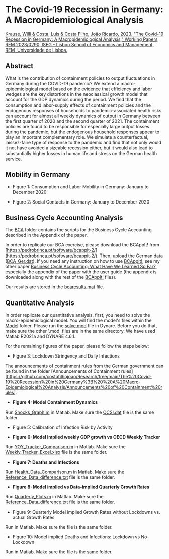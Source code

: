 # The Covid-19 Recession in Germany: A Macropidemiological Analysis

[Krause, Willi & Costa, Luís & Costa Filho, João Ricardo, 2023. "The Covid-19 Recession in Germany: A Macropidemiological Analysis," Working Papers REM 2023/0290, ISEG - Lisbon School of Economics and Management, REM, Universidade de Lisboa.](https://ideas.repec.org/p/ise/remwps/wp02902023.html)

 ## Abstract
 
What is the contribution of containment policies to output fluctuations in Germany during the COVID-19 pandemic? We extend a macro-epidemiological model based on the evidence that efficiency and labor wedges are the key distortions in the neoclassical growth model that account for the GDP dynamics during the period. We find that the consumption and labor-supply effects of containment policies and the endogenous responses of households to pandemic-associated health risks can account for almost all weekly dynamics of output in Germany between the first quarter of 2020 and the second quarter of 2021. The containment policies are found to be responsible for especially large output losses during the pandemic, but the endogenous household responses appear to play an important complementary role. We simulate a counterfactual, laissez-faire type of response to the pandemic and find that not only would it not have avoided a sizeable recession either, but it would also lead to substantially higher losses in human life and stress on the German health service.

## Mobility in Germany

* Figure 1: Consumption and Labor Mobility in Germany: January to December 2020

* Figure 2: Social Contacts in Germany: January to December 2020

## Business Cycle Accounting Analysis

The [BCA](BCA) folder contains the scripts for the Business Cycle Accounting described in the Appendix of the paper.

In order to replicate our BCA exercise, please download the BCAppIt! from [https://pedrobrinca.pt/software/bcappit-2/](https://pedrobrinca.pt/software/bcappit-2/). Then, upload the German data ([BCA_Ger.dat](https://github.com/costafilhojoao/Research/blob/main/The%20Covid-19%20Recession%20in%20Germany%3B%20%20A%20Macro-Epidemiological%20Analysis/BCA/BCA_Ger.dat)). If you need any instruction on how to use [BCAppIt!](https://pedrobrinca.pt/software/bcappit-2/), see my other paper [Business Cycle Accounting: What Have We Learned So Far?](https://onlinelibrary.wiley.com/doi/abs/10.1111/joes.12581), especially the appendix of the paper with the user guide (the appendix is downloaded along with the rest of the  [BCAppIt!](https://pedrobrinca.pt/software/bcappit-2/) files). 

Our results are stored in the [bcaresults.mat](https://github.com/costafilhojoao/Research/blob/main/The%20Covid-19%20Recession%20in%20Germany%3B%20%20A%20Macro-Epidemiological%20Analysis/BCA/bcaresults.mat) file. 

## Quantitative Analysis

In order replicate our quantitative analysis, first, you need to solve the macro-epidemiological model. You will find the model's files within the [Model](https://github.com/costafilhojoao/Research/tree/main/The%20Covid-19%20Recession%20in%20Germany%3B%20%20A%20Macro-Epidemiological%20Analysis/Model) folder. Please run the [solve.mod](https://github.com/costafilhojoao/Research/blob/main/The%20Covid-19%20Recession%20in%20Germany%3B%20%20A%20Macro-Epidemiological%20Analysis/Model/solve.mod) file in Dynare. Before you do that, make sure the other '.mod' files are in the same directory. We have used Matlab R2021a and DYNARE 4.6.1.. 

For the remaining figures of the paper, please follow the steps below:

* Figure 3: Lockdown Stringency and Daily Infections

 The announcements of containment rules from the German government can be found in the folder [Announcements of Containment rules][https://github.com/costafilhojoao/Research/tree/main/The%20Covid-19%20Recession%20in%20Germany%3B%20%20A%20Macro-Epidemiological%20Analysis/Announcements%20of%20Containment%20rules].


* **Figure 4: Model Containment Dynamics**

Run [Shocks_Graph.m](https://github.com/costafilhojoao/Research/blob/main/The%20Covid-19%20Recession%20in%20Germany%3B%20%20A%20Macro-Epidemiological%20Analysis/Model/Shocks_Graph.m) in Matlab. Make sure the [OCSI.dat](https://github.com/costafilhojoao/Research/blob/main/The%20Covid-19%20Recession%20in%20Germany%3B%20%20A%20Macro-Epidemiological%20Analysis/Model/OCSI.dat) file is the same folder.

* Figure 5: Calibration of Infection Risk by Activity

* **Figure 6: Model implied weekly GDP growth vs OECD Weekly Tracker**

Run [YOY_Tracker_Comparison.m](https://github.com/costafilhojoao/Research/blob/main/The%20Covid-19%20Recession%20in%20Germany%3B%20%20A%20Macro-Epidemiological%20Analysis/Model/YOY_Tracker_Comparison.m) in Matlab. Make sure the [Weekly_Tracker_Excel.xlsx](https://github.com/costafilhojoao/Research/blob/main/The%20Covid-19%20Recession%20in%20Germany%3B%20%20A%20Macro-Epidemiological%20Analysis/Model/Weekly_Tracker_Excel.xlsx) file is the same folder.

* **Figure 7: Deaths and Infections**

Run [Health_Data_Comparison.m](https://github.com/costafilhojoao/Research/blob/main/The%20Covid-19%20Recession%20in%20Germany%3B%20%20A%20Macro-Epidemiological%20Analysis/Model/Health_Data_Comparison.m) in Matlab. Make sure the [Reference_Data_difference.txt](https://github.com/costafilhojoao/Research/blob/main/The%20Covid-19%20Recession%20in%20Germany%3B%20%20A%20Macro-Epidemiological%20Analysis/Model/Reference_Data_difference.txt) file is the same folder.

* **Figure 8: Model implied vs Data-implied Quarterly Growth Rates**

Run [Quarterly_Plots.m](https://github.com/costafilhojoao/Research/blob/main/The%20Covid-19%20Recession%20in%20Germany%3B%20%20A%20Macro-Epidemiological%20Analysis/Model/Quarterly_Plots.m) in Matlab. Make sure the [Reference_Data_difference.txt](https://github.com/costafilhojoao/Research/blob/main/The%20Covid-19%20Recession%20in%20Germany%3B%20%20A%20Macro-Epidemiological%20Analysis/Model/Reference_Data_difference.txt) file is the same folder.

* Figure 9: Quarterly Model implied Growth Rates without Lockdowns vs. actual Growth Rates

Run []() in Matlab. Make sure the []() file is the same folder.

* Figure 10: Model implied Deaths and Infections: Lockdown vs No-Lockdown

Run []() in Matlab. Make sure the []() file is the same folder.

